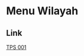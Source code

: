 # Menu Wilayah

## Link

[TPS 001](https://github.com/gigit-pemilu/pemilu-2024-61-kalimantan-barat/tree/main/pileg-dpr/hitung-suara/sub/61-kalimantan-barat/sub/06-kapuas-hulu/sub/01-putussibau-utara/sub/2014-tanjung-beruang/sub/001-tps)

